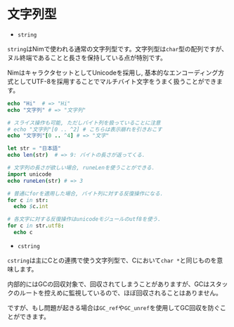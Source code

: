 # 文字列型

* `string`

`string`はNimで使われる通常の文字列型です。文字列型は`char`型の配列ですが、ヌル終端であることと長さを保持している点が特別です。

NimはキャラクタセットとしてUnicodeを採用し, 基本的なエンコーディング方式としてUTF-8を採用することでマルチバイト文字をうまく扱うことができます。

```nim
echo "Hi"  # => "Hi"
echo "文字列" # => "文字列"

# スライス操作も可能, ただしバイト列を扱っていることに注意
# echo "文字列"[0 .. ^2] # こちらは表示崩れを引きおこす
echo "文字列"[0 .. ^4] # => "文字"

let str = "日本語"
echo len(str)  # => 9: バイトの長さが返ってくる.

# 文字列の長さが欲しい場合, runeLenを使うことができる.
import unicode
echo runeLen(str) # => 3

# 普通にforを適用した場合, バイト列に対する反復操作になる.
for c in str:
  echo $c.int

# 各文字に対する反復操作はunicodeモジュールのutf8を使う.
for c in str.utf8:
  echo c
```

* `cstring`

`cstring`は主にCとの連携で使う文字列型で、Cにおいて`char *`と同じものを意味します。

内部的にはGCの回収対象で、回収されてしまうことがありますが、GCはスタックのルートを控えめに監視しているので、ほぼ回収されることはありません。

ですが、もし問題が起きる場合は`GC_ref`や`GC_unref`を使用してGC回収を防ぐことができます。
